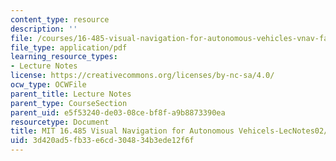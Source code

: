 ```yaml
---
content_type: resource
description: ''
file: /courses/16-485-visual-navigation-for-autonomous-vehicles-vnav-fall-2020/3d420ad5fb33e6cd304834b3ede12f6f_MIT16_485F20_lec02and03.pdf
file_type: application/pdf
learning_resource_types:
- Lecture Notes
license: https://creativecommons.org/licenses/by-nc-sa/4.0/
ocw_type: OCWFile
parent_title: Lecture Notes
parent_type: CourseSection
parent_uid: e5f53240-de03-08ce-bf8f-a9b8873390ea
resourcetype: Document
title: MIT 16.485 Visual Navigation for Autonomous Vehicels-LecNotes02/03
uid: 3d420ad5-fb33-e6cd-3048-34b3ede12f6f
---
```

